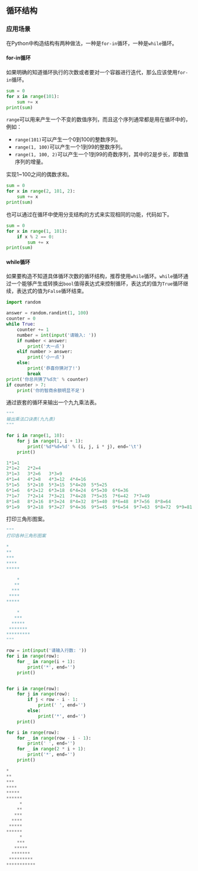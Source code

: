 ## 循环结构

### 应用场景

在Python中构造结构有两种做法，一种是`for-in`循环，一种是`while`循环。

#### for-in循环

如果明确的知道循环执行的次数或者要对一个容器进行迭代，那么应该使用`for-in`循环。

```python
sum = 0
for x in range(101):
    sum += x
print(sum)
```

`range`可以用来产生一个不变的数值序列，而且这个序列通常都是用在循环中的，例如：

- `range(101)`可以产生一个0到100的整数序列。
- `range(1, 100)`可以产生一个1到99的整数序列。
- `range(1, 100, 2)`可以产生一个1到99的奇数序列，其中的2是步长，即数值序列的增量。

实现1~100之间的偶数求和。

```python
sum = 0
for x in range(2, 101, 2):
    sum += x
print(sum)
```

也可以通过在循环中使用分支结构的方式来实现相同的功能，代码如下。

```python
sum = 0
for x in range(1, 101):
    if x % 2 == 0:
        sum += x
print(sum)
```

#### while循环

如果要构造不知道具体循环次数的循环结构，推荐使用`while`循环。`while`循环通过一个能够产生或转换出`bool`值得表达式来控制循环，表达式的值为`True`循环继续，表达式的值为`False`循环结束。

```python
import random

answer = random.randint(1, 100)
counter = 0
while True:
    counter += 1
    number = int(input('请输入: '))
    if number < answer:
        print('大一点')
    elif number > answer:
        print('小一点')
    else:
        print('恭喜你猜对了!')
        break
print('你总共猜了%d次' % counter)
if counter > 7:
    print('你的智商余额明显不足')
```

通过嵌套的循环来输出一个九九乘法表。

```python
"""
输出乘法口诀表(九九表)
"""

for i in range(1, 10):
    for j in range(1, i + 1):
        print('%d*%d=%d' % (i, j, i * j), end='\t')
    print()
```

```python
1*1=1
2*1=2   2*2=4
3*1=3   3*2=6   3*3=9
4*1=4   4*2=8   4*3=12  4*4=16
5*1=5   5*2=10  5*3=15  5*4=20  5*5=25
6*1=6   6*2=12  6*3=18  6*4=24  6*5=30  6*6=36
7*1=7   7*2=14  7*3=21  7*4=28  7*5=35  7*6=42  7*7=49
8*1=8   8*2=16  8*3=24  8*4=32  8*5=40  8*6=48  8*7=56  8*8=64
9*1=9   9*2=18  9*3=27  9*4=36  9*5=45  9*6=54  9*7=63  9*8=72  9*9=81
```

打印三角形图案。

```python
"""
打印各种三角形图案

*
**
***
****
*****

    *
   **
  ***
 ****
*****

    *
   ***
  *****
 *******
*********
"""

row = int(input('请输入行数: '))
for i in range(row):
    for _ in range(i + 1):
        print('*', end='')
    print()


for i in range(row):
    for j in range(row):
        if j < row - i - 1:
            print(' ', end='')
        else:
            print('*', end='')
    print()

for i in range(row):
    for _ in range(row - i - 1):
        print(' ', end='')
    for _ in range(2 * i + 1):
        print('*', end='')
    print()
```

```python
*
**
***
****
*****
******
     *
    **
   ***
  ****
 *****
******
     *
    ***
   *****
  *******
 *********
***********
```

